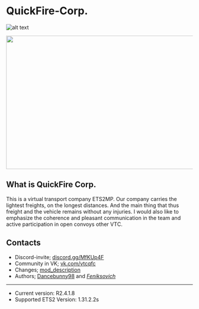 # QuickFire-Corp.

![alt text](https://steamuserimages-a.akamaihd.net/ugc/2431257256130495982/9A7AC0A6CFD69FF1D0BAC28BE5B7F3B972511D4A/)

<img src="https://steamuserimages-a.akamaihd.net/ugc/2431257256130495982/9A7AC0A6CFD69FF1D0BAC28BE5B7F3B972511D4A/" width="640" height="360"/>


  What is QuickFire Corp.
-------------------------

This is a virtual transport company ETS2MP. Our company carries the lightest freights, on the longest distances. And the main thing that    thus freight and the vehicle remains without any injuries. I would also like to emphasize the coherence and pleasant communication in the  team and active participation in open convoys other VTС.

  Сontacts
-------------------------

* Discord-invite; [discord.gg/MfKUp4F](https://discord.gg/MfKUp4F "Transition to the official server DISCORD")
* Community in VK; [vk.com/vtcqfc](https://vk.com/vtcqfc "Transition to official group")
* Changes; [mod_description](https://github.com/Dancbeunny98/QuickFire-Corp/commits/master/mod_description "Log of changes")
* Authors; [Dancebunny98](https://vk.com/andrey_volchkov "The author of modification and just good person who founded virtual transportation company") and [_Feniksovich_](https://vk.com/feniksovich "Designer and idea man")

-------------------------
* Current version: R2.4.1.8
* Supported ETS2 Version: 1.31.2.2s
